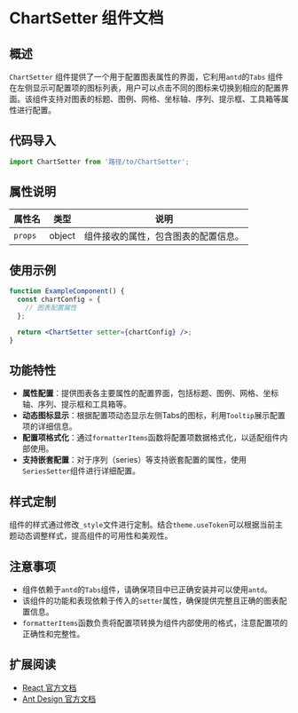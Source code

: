 # ChartSetter 组件文档

## 概述

`ChartSetter` 组件提供了一个用于配置图表属性的界面，它利用`antd`的`Tabs`
组件在左侧显示可配置项的图标列表，用户可以点击不同的图标来切换到相应的配置界面。该组件支持对图表的标题、图例、网格、坐标轴、序列、提示框、工具箱等属性进行配置。

## 代码导入

```javascript
import ChartSetter from '路径/to/ChartSetter';
```

## 属性说明

| 属性名     | 类型     | 说明                 |
|---------|--------|--------------------|
| `props` | object | 组件接收的属性，包含图表的配置信息。 |

## 使用示例

```jsx
function ExampleComponent() {
  const chartConfig = {
    // 图表配置属性
  };

  return <ChartSetter setter={chartConfig} />;
}
```

## 功能特性

- **属性配置**：提供图表各主要属性的配置界面，包括标题、图例、网格、坐标轴、序列、提示框和工具箱等。
- **动态图标显示**：根据配置项动态显示左侧Tabs的图标，利用`Tooltip`展示配置项的详细信息。
- **配置项格式化**：通过`formatterItems`函数将配置项数据格式化，以适配组件内部使用。
- **支持嵌套配置**：对于序列（series）等支持嵌套配置的属性，使用`SeriesSetter`组件进行详细配置。

## 样式定制

组件的样式通过修改`_style`文件进行定制。结合`theme.useToken`可以根据当前主题动态调整样式，提高组件的可用性和美观性。

## 注意事项

- 组件依赖于`antd`的`Tabs`组件，请确保项目中已正确安装并可以使用`antd`。
- 该组件的功能和表现依赖于传入的`setter`属性，确保提供完整且正确的图表配置信息。
- `formatterItems`函数负责将配置项转换为组件内部使用的格式，注意配置项的正确性和完整性。

## 扩展阅读

- [React 官方文档](https://reactjs.org/)
- [Ant Design 官方文档](https://ant.design/components/tabs/)
